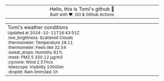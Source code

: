 
<div align="center">
<table>
<tbody>
<td align="center">
<img width="2000" height="0"><br>
Hello, this is Tomi's github 👋<br>
<sup>Built with ❤️, GO & Github Actions</sup><br>
<img width="2000" height="0">
</td>
</tbody>
</table>
</div>
<table>
<tbody>
<td align="left">
<img width="2000" height="0"><br>
Tomi's weather conditions<br>
<sup>Updated at 2024-10-11T16:43:51Z</sup><br>
<sup>:low_brightness: Scattered Clouds</sup><br>
<sup>:thermometer: Temperature 28.11 </sup><br>
<sup>:thermometer: Feels like 32.54</sup><br>
<sup>:sweat_drops: Humidity 81%</sup><br>
<sup>:mask: PM2.5 320.12 μg/m3</sup><br>
<sup>:cyclone: Wind 2.57m/s </sup><br>
<sup>:telescope: Visibility 10000m </sup><br>
<sup>:droplet: Rain 0mm/last 1h </sup><br>
<img width="2000" height="0">
</td>
<td align="left">
<img width="2000" height="0"><br>
<br>
<img width="2000" height="0">
</td>
</tbody>
</table>
</div>
    